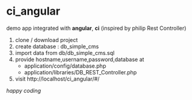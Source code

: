 # ci_angular

demo app integrated with **angular**, **ci** (inspired by philip Rest Controller)

1. clone / download project
2. create database : db_simple_cms
3. import data from db/db_simple_cms.sql
4. provide hostname,username,password,database at 
	* application/config/database.php
	* application/libraries/DB_REST_Controller.php
5. visit http://localhost/ci_angular/#/

*happy coding*
